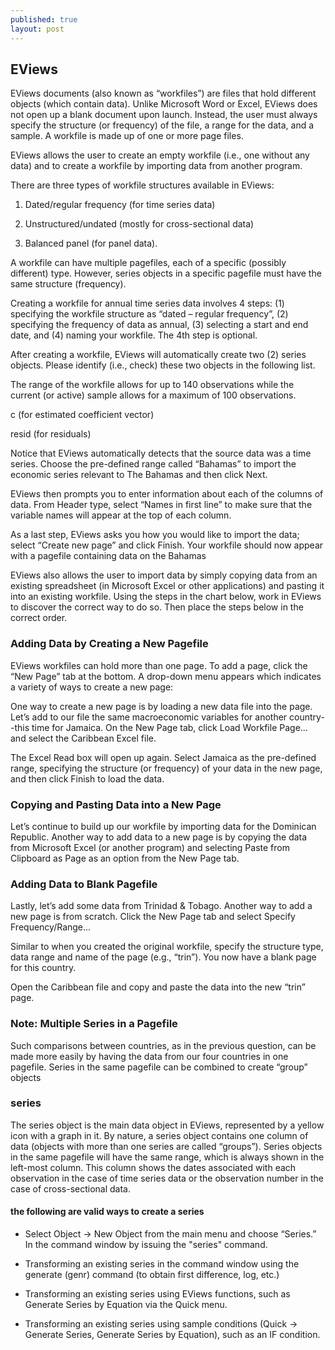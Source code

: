 ```yaml
---
published: true
layout: post
---
```

## EViews

EViews documents (also known as “workfiles”) are files that hold different objects (which contain data). Unlike Microsoft Word or Excel, EViews does not open up a blank document upon launch. Instead, the user must always specify the structure (or frequency) of the file, a range for the data, and a sample. A workfile is made up of one or more page files.

EViews allows the user to create an empty workfile (i.e., one without any data) and to create a workfile by importing data from another program.

There are three types of workfile structures available in EViews:

1. Dated/regular frequency (for time series data)

2. Unstructured/undated (mostly for cross-sectional data)

3. Balanced panel (for panel data).

A workfile can have multiple pagefiles, each of a specific (possibly different) type. However, series objects in a specific pagefile must have the same structure (frequency).

Creating a workfile for annual time series data involves 4 steps: (1) specifying the workfile structure as “dated – regular frequency”, (2) specifying the frequency of data as annual, (3) selecting a start and end date, and (4) naming your workfile. The 4th step is optional.

After creating a workfile, EViews will automatically create two (2) series objects. Please identify (i.e., check) these two objects in the following list.


The range of the workfile allows for up to 140 observations while the current (or active) sample allows for a maximum of 100 observations.

c (for estimated coefficient vector)

resid (for residuals)


Notice that EViews automatically detects that the source data was a time series. Choose the pre-defined range called “Bahamas” to import the economic series relevant to The Bahamas and then click Next.

EViews then prompts you to enter information about each of the columns of data. From Header type, select “Names in first line” to make sure that the variable names will appear at the top of each column.

As a last step, EViews asks you how you would like to import the data; select “Create new page” and click Finish. Your workfile should now appear with a pagefile containing data on the Bahamas



EViews also allows the user to import data by simply copying data from an existing spreadsheet (in Microsoft Excel or other applications) and pasting it into an existing workfile. Using the steps in the chart below, work in EViews to discover the correct way to do so. Then place the steps below in the correct order.


### Adding Data by Creating a New Pagefile

EViews workfiles can hold more than one page. To add a page, click the “New Page” tab at the bottom. A drop-down menu appears which indicates a variety of ways to create a new page:



One way to create a new page is by loading a new data file into the page. Let’s add to our file the same macroeconomic variables for another country--this time for Jamaica. On the New Page tab, click Load Workfile Page… and select the Caribbean Excel file.

The Excel Read box will open up again.  Select Jamaica as the pre-defined range, specifying the structure (or frequency) of your data in the new page, and then click Finish to load the data.



### Copying and Pasting Data into a New Page

Let’s continue to build up our workfile by importing data for the Dominican Republic. Another way to add data to a new page is by copying the data from Microsoft Excel (or another program) and selecting Paste from Clipboard as Page as an option from the New Page tab.

### Adding Data to Blank Pagefile

Lastly, let’s add some data from Trinidad & Tobago. Another way to add a new page is from scratch. Click the New Page tab and select Specify Frequency/Range…

Similar to when you created the original workfile, specify the structure type, data range and name of the page (e.g., “trin”). You now have a blank page for this country.

Open the Caribbean file and copy and paste the data into the new “trin” page.

### Note: Multiple Series in a Pagefile

Such comparisons between countries, as in the previous question, can be made more easily by having the data from our four countries in one pagefile. Series in the same pagefile can be combined to create “group” objects


### series

The series object is the main data object in EViews, represented by a yellow icon with a graph in it. By nature, a series object contains one column of data (objects with more than one series are called “groups”). Series objects in the same pagefile will have the same range, which is always shown in the left-most column. This column shows the dates associated with each observation in the case of time series data or the observation number in the case of cross-sectional data.


#### the following are valid ways to create a series

* Select Object → New Object from the main menu and choose “Series.” 
In the command window by issuing the "series" command.


* Transforming an existing series in the command window using the generate (genr) command (to obtain first difference, log, etc.) 


* Transforming an existing series using EViews functions, such as Generate Series by Equation via the Quick menu. 


* Transforming an existing series using sample conditions (Quick → Generate Series, Generate Series by Equation), such as an IF condition. 


